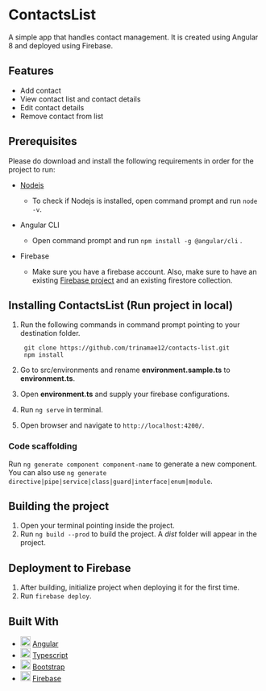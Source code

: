 # ContactsList

A simple app that handles contact management. It is created using Angular 8 and deployed using Firebase.

## Features
* Add contact
* View contact list and contact details
* Edit contact details
* Remove contact from list

## Prerequisites
Please do download and install the following requirements in order for the project to run:
* [Nodejs](https://nodejs.org/en/)

    - To check if Nodejs is installed, open command prompt and run `node -v`.

* Angular CLI
    
    - Open command prompt and run `npm install -g @angular/cli` .

* Firebase
    
    - Make sure you have a firebase account. Also, make sure to have an existing [ Firebase project](https://console.firebase.google.com/u/0/) and an existing firestore collection.

## Installing ContactsList (Run project in local)
1. Run the following commands in command prompt pointing to your destination folder.
    
        git clone https://github.com/trinamae12/contacts-list.git
        npm install 

2. Go to src/environments and rename **environment.sample.ts** to **environment.ts**.
3. Open **environment.ts** and supply your firebase configurations.  
4. Run `ng serve` in terminal. 
5. Open browser and navigate to `http://localhost:4200/`.

### Code scaffolding

Run `ng generate component component-name` to generate a new component. You can also use `ng generate directive|pipe|service|class|guard|interface|enum|module`.

## Building the project
1. Open your terminal pointing inside the project. 
2. Run `ng build --prod` to build the project. A _dist_ folder will appear in the project.

## Deployment to Firebase
1. After building, initialize project when deploying it for the first time.
2. Run `firebase deploy`.

## Built With

* <img height="20" width="20" src="https://angular.io/assets/images/favicons/favicon.ico"/> [Angular](https://angular.io/)
* <img height="20" width="20" src="https://www.typescriptlang.org/assets/images/icons/favicon-32x32.png"/> [Typescript](https://www.typescriptlang.org/)
* <img height="20" width="20" src="https://getbootstrap.com/docs/4.4/assets/img/favicons/favicon-32x32.png"/> [Bootstrap](https://getbootstrap.com/)
* <img height="20" width="20" src="https://www.gstatic.com/devrel-devsite/prod/v172e5dffd78b32f4b12f8112b00e940d4993af48229fac5346097b33edb0f543/firebase/images/favicon.png"/> [Firebase](https://firebase.google.com/)
